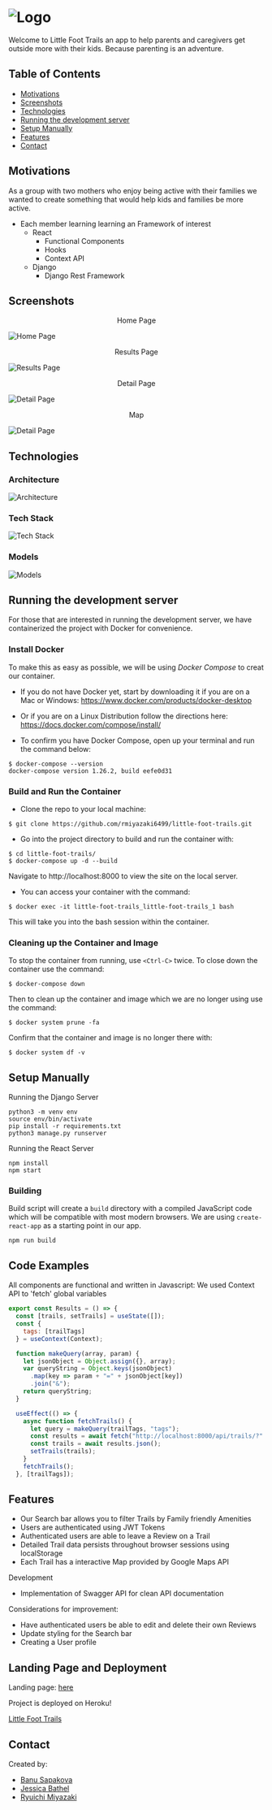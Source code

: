 # ![Logo](https://github.com/rmiyazaki6499/little-foot-trails/blob/master/src/images/LogoComp.png "Little Foot Trails") 

Welcome to Little Foot Trails an app to help parents and caregivers get outside more with their kids. Because parenting is an adventure.

## Table of Contents

- [Motivations](#motivations)
- [Screenshots](#screenshots)
- [Technologies](#technologies)
- [Running the development server](#running-the-development-server)
- [Setup Manually](#setup-manually)
- [Features](#features)
- [Contact](#contact)

## Motivations

As a group with two mothers who enjoy being active with their families we wanted to create something that would help kids and families be more active.

- Each member learning learning an Framework of interest
  - React
    - Functional Components
    - Hooks
    - Context API
  - Django
    - Django Rest Framework

## Screenshots

<p align="center">Home Page</p>

![Home Page](https://github.com/rmiyazaki6499/little-foot-trails/blob/master/src/images/homepage.png "Home Page")

<p align="center">Results Page</p>

![Results Page](https://github.com/rmiyazaki6499/little-foot-trails/blob/master/src/images/results.png "results")

<p align="center">Detail Page</p>

![Detail Page](https://github.com/rmiyazaki6499/little-foot-trails/blob/master/src/images/details_feature.png "Details Feature")

<p align="center">Map</p>

![Detail Page](https://github.com/rmiyazaki6499/little-foot-trails/blob/master/src/images/map_feature.png "Map")

## Technologies

### Architecture

![Architecture](https://github.com/rmiyazaki6499/little-foot-trails/blob/master/src/images/architecture.png "Architecture")

### Tech Stack
![Tech Stack](https://github.com/rmiyazaki6499/little-foot-trails/blob/master/src/images/tech_stack.png "Tech Stack")

### Models 
![Models](https://github.com/rmiyazaki6499/little-foot-trails/blob/master/src/images/models.png "Models")

## Running the development server

For those that are interested in running the development server, we have containerized the project with Docker for convenience.

### Install Docker

To make this as easy as possible, we will be using *Docker Compose* to creat our container.

- If you do not have Docker yet, start by downloading it if you are on a Mac or Windows:
https://www.docker.com/products/docker-desktop

- Or if you are on a Linux Distribution follow the directions here:
https://docs.docker.com/compose/install/

- To confirm you have Docker Compose, open up your terminal and run the command below:

```
$ docker-compose --version
docker-compose version 1.26.2, build eefe0d31
```

### Build and Run the Container

- Clone the repo to your local machine:

```
$ git clone https://github.com/rmiyazaki6499/little-foot-trails.git
```

- Go into the project directory to build and run the container with:

```
$ cd little-foot-trails/
$ docker-compose up -d --build
```

Navigate to http://localhost:8000 to view the site on the local server.


- You can access your container with the command:

```
$ docker exec -it little-foot-trails_little-foot-trails_1 bash
```

This will take you into the bash session within the container.

### Cleaning up the Container and Image

To stop the container from running, use `<Ctrl-C>` twice.
To close down the container use the command:

```
$ docker-compose down
```
Then to clean up the container and image which we are no longer using use the command:

```
$ docker system prune -fa
```

Confirm that the container and image is no longer there with:

```
$ docker system df -v
```

## Setup Manually

Running the Django Server
```
python3 -m venv env
source env/bin/activate
pip install -r requirements.txt
python3 manage.py runserver
```

Running the React Server
```
npm install
npm start
```

### Building

Build script will create a `build` directory with a compiled JavaScript code which will be compatible with most modern browsers. We are using `create-react-app` as a starting point in our app.

```
npm run build
```


## Code Examples

All components are functional and written in Javascript:
We used Context API to 'fetch' global variables 

```javascript
export const Results = () => {
  const [trails, setTrails] = useState([]);
  const {
    tags: [trailTags]
  } = useContext(Context);

  function makeQuery(array, param) {
    let jsonObject = Object.assign({}, array);
    var queryString = Object.keys(jsonObject)
      .map(key => param + "=" + jsonObject[key])
      .join("&");
    return queryString;
  }

  useEffect(() => {
    async function fetchTrails() {
      let query = makeQuery(trailTags, "tags");
      const results = await fetch("http://localhost:8000/api/trails/?" + query);
      const trails = await results.json();
      setTrails(trails);
    }
    fetchTrails();
  }, [trailTags]);
```

## Features

- Our Search bar allows you to filter Trails by Family friendly Amenities 
- Users are authenticated using JWT Tokens 
- Authenticated users are able to leave a Review on a Trail 
- Detailed Trail data persists throughout browser sessions using localStorage
- Each Trail has a interactive Map provided by Google Maps API

Development
- Implementation of Swagger API for clean API documentation

Considerations for improvement: 

- Have authenticated users be able to edit and delete their own Reviews 
- Update styling for the Search bar 
- Creating a User profile 

## Landing Page and Deployment

Landing page: [here](https://little-foot-trails.herokuapp.com/#features)

Project is deployed on Heroku!

[Little Foot Trails](https://little-foot-trails.herokuapp.com)


## Contact

Created by:

- [Banu Sapakova](https://github.com/banuaksom)
- [Jessica Bathel](https://github.com/jbathel)
- [Ryuichi Miyazaki](https://github.com/rmiyazaki6499)

